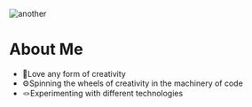 ![another](https://github.com/shahzodsharifov/shahzodsharifov/assets/99203910/1943aa29-56b6-4a1e-b580-d611bc2524d1)

# About Me
- 💎Love any form of creativity
- ⚙️Spinning the wheels of creativity in the machinery of code
- 🪢Experimenting with different technologies
